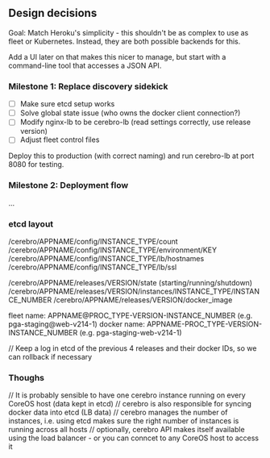 ## Design decisions

Goal: Match Heroku's simplicity - this shouldn't be as complex to use
as fleet or Kubernetes. Instead, they are both possible backends for this.

Add a UI later on that makes this nicer to manage, but start with a command-line
tool that accesses a JSON API.

### Milestone 1: Replace discovery sidekick

* [ ] Make sure etcd setup works
* [ ] Solve global state issue (who owns the docker client connection?)
* [ ] Modify nginx-lb to be cerebro-lb (read settings correctly, use release version)
* [ ] Adjust fleet control files

Deploy this to production (with correct naming) and run cerebro-lb at port 8080 for testing.

### Milestone 2: Deployment flow

...

### etcd layout

/cerebro/APPNAME/config/INSTANCE_TYPE/count
/cerebro/APPNAME/config/INSTANCE_TYPE/environment/KEY
/cerebro/APPNAME/config/INSTANCE_TYPE/lb/hostnames
/cerebro/APPNAME/config/INSTANCE_TYPE/lb/ssl

/cerebro/APPNAME/releases/VERSION/state (starting/running/shutdown)
/cerebro/APPNAME/releases/VERSION/instances/INSTANCE_TYPE/INSTANCE_NUMBER
/cerebro/APPNAME/releases/VERSION/docker_image

fleet name: APPNAME@PROC_TYPE-VERSION-INSTANCE_NUMBER (e.g. pga-staging@web-v214-1)
docker name: APPNAME-PROC_TYPE-VERSION-INSTANCE_NUMBER (e.g. pga-staging-web-v214-1)

// Keep a log in etcd of the previous 4 releases and their docker IDs, so we can rollback if necessary


### Thoughs

// It is probably sensible to have one cerebro instance running on every CoreOS host (data kept in etcd)
// cerebro is also responsible for syncing docker data into etcd (LB data)
// cerebro manages the number of instances, i.e. using etcd makes sure the right number of instances is running across all hosts
// optionally, cerebro API makes itself available using the load balancer - or you can conncet to any CoreOS host to access it

